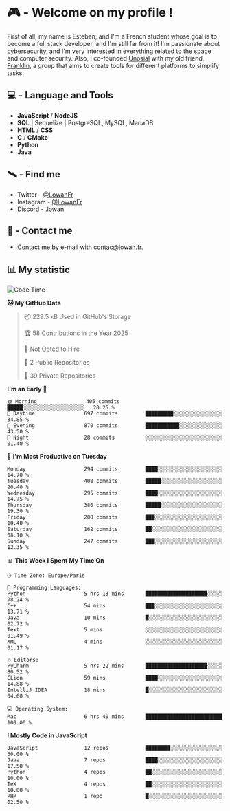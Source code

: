 # 🎮 - Welcome on my profile !
First of all, my name is Esteban, and I'm a French student whose goal is to become a full stack developer, and I'm still far from it!
I'm passionate about cybersecurity, and I'm very interested in everything related to the space and computer security.
Also, I co-founded [Unosial](https://github.com/Unosial) with my old friend, [Franklin](https://github.com/AbaFranklin/), a group that aims to create tools for different platforms to simplify tasks. 



## 💻 - Language and Tools
- **JavaScript** / **NodeJS**
- **SQL** | Sequelize | PostgreSQL, MySQL, MariaDB
- **HTML** / **CSS**
- **C** / **CMake**
- **Python**
- **Java**

## 🛰️ - Find me

 - Twitter - [@LowanFr](https://twitter.com/LowanFr/)
 - Instagram - [@LowanFr](https://instagram.com/LowanFr)
 - Discord -  .lowan
 
## 📡 - Contact me
 - Contact me by e-mail with [contac@lowan.fr](mailto:contact@lowan.fr).

## 📊 My statistic
<!--START_SECTION:waka-->
![Code Time](http://img.shields.io/badge/Code%20Time-1%2C222%20hrs%2025%20mins-blue)

**🐱 My GitHub Data** 

> 📦 229.5 kB Used in GitHub's Storage 
 > 
> 🏆 58 Contributions in the Year 2025
 > 
> 🚫 Not Opted to Hire
 > 
> 📜 2 Public Repositories 
 > 
> 🔑 39 Private Repositories 
 > 
**I'm an Early 🐤** 

```text
🌞 Morning                405 commits         █████░░░░░░░░░░░░░░░░░░░░   20.25 % 
🌆 Daytime                697 commits         █████████░░░░░░░░░░░░░░░░   34.85 % 
🌃 Evening                870 commits         ███████████░░░░░░░░░░░░░░   43.50 % 
🌙 Night                  28 commits          ░░░░░░░░░░░░░░░░░░░░░░░░░   01.40 % 
```
📅 **I'm Most Productive on Tuesday** 

```text
Monday                   294 commits         ████░░░░░░░░░░░░░░░░░░░░░   14.70 % 
Tuesday                  408 commits         █████░░░░░░░░░░░░░░░░░░░░   20.40 % 
Wednesday                295 commits         ████░░░░░░░░░░░░░░░░░░░░░   14.75 % 
Thursday                 386 commits         █████░░░░░░░░░░░░░░░░░░░░   19.30 % 
Friday                   208 commits         ███░░░░░░░░░░░░░░░░░░░░░░   10.40 % 
Saturday                 162 commits         ██░░░░░░░░░░░░░░░░░░░░░░░   08.10 % 
Sunday                   247 commits         ███░░░░░░░░░░░░░░░░░░░░░░   12.35 % 
```


📊 **This Week I Spent My Time On** 

```text
🕑︎ Time Zone: Europe/Paris

💬 Programming Languages: 
Python                   5 hrs 13 mins       ████████████████████░░░░░   78.24 % 
C++                      54 mins             ███░░░░░░░░░░░░░░░░░░░░░░   13.71 % 
Java                     10 mins             █░░░░░░░░░░░░░░░░░░░░░░░░   02.72 % 
Text                     5 mins              ░░░░░░░░░░░░░░░░░░░░░░░░░   01.49 % 
XML                      4 mins              ░░░░░░░░░░░░░░░░░░░░░░░░░   01.17 % 

🔥 Editors: 
PyCharm                  5 hrs 22 mins       ████████████████████░░░░░   80.52 % 
CLion                    59 mins             ████░░░░░░░░░░░░░░░░░░░░░   14.88 % 
IntelliJ IDEA            18 mins             █░░░░░░░░░░░░░░░░░░░░░░░░   04.60 % 

💻 Operating System: 
Mac                      6 hrs 40 mins       █████████████████████████   100.00 % 
```

**I Mostly Code in JavaScript** 

```text
JavaScript               12 repos            ████████░░░░░░░░░░░░░░░░░   30.00 % 
Java                     7 repos             ████░░░░░░░░░░░░░░░░░░░░░   17.50 % 
Python                   4 repos             ██░░░░░░░░░░░░░░░░░░░░░░░   10.00 % 
TeX                      4 repos             ██░░░░░░░░░░░░░░░░░░░░░░░   10.00 % 
PHP                      1 repo              █░░░░░░░░░░░░░░░░░░░░░░░░   02.50 % 
```




<!--END_SECTION:waka-->
